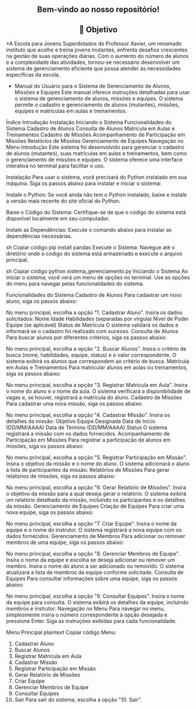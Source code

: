 
<div align="center">
  <h2>Bem-vindo ao nosso repositório! </h2>
</div> 
<div align="center">
  <h2>🎯 Objetivo </h2>
</div> 
*A Escola para Jovens Superdotados do Professor Xavier, um renomado instituto que acolhe e treina jovens mutantes, enfrenta desafios crescentes na gestão de suas operações diárias. Com o aumento do número de alunos e a complexidade das atividades, tornou-se necessário desenvolver um sistema de gerenciamento eficiente que possa atender às necessidades específicas da escola.

* Manual do Usuário para o Sistema de Gerenciamento de Alunos, Missões e Equipes
Este manual oferece instruções detalhadas para usar o sistema de gerenciamento de alunos, missões e equipes. O sistema permite o cadastro e gerenciamento de alunos (mutantes), missões, equipes e matrículas em aulas e treinamentos.

Índice
Introdução
Instalação
Iniciando o Sistema
Funcionalidades do Sistema
Cadastro de Alunos
Consulta de Alunos
Matrícula em Aulas e Treinamentos
Cadastro de Missões
Acompanhamento de Participação em Missões
Relatórios de Missões
Gerenciamento de Equipes
Navegação no Menu
Introdução
Este sistema foi desenvolvido para gerenciar o cadastro de alunos (mutantes), suas matrículas em aulas e treinamentos, bem como o gerenciamento de missões e equipes. O sistema oferece uma interface interativa no terminal para facilitar o uso.

Instalação
Para usar o sistema, você precisará do Python instalado em sua máquina. Siga os passos abaixo para instalar e iniciar o sistema:

Instale o Python: Se você ainda não tem o Python instalado, baixe e instale a versão mais recente do site oficial do Python.

Baixe o Código do Sistema: Certifique-se de que o código do sistema está disponível localmente em seu computador.

Instale as Dependências: Execute o comando abaixo para instalar as dependências necessárias.

sh
Copiar código
pip install pandas
Execute o Sistema: Navegue até o diretório onde o código do sistema está armazenado e execute o arquivo principal.

sh
Copiar código
python sistema_gerenciamento.py
Iniciando o Sistema
Ao iniciar o sistema, você verá um menu de opções no terminal. Use as opções do menu para navegar pelas funcionalidades do sistema.

Funcionalidades do Sistema
Cadastro de Alunos
Para cadastrar um novo aluno, siga os passos abaixo:

No menu principal, escolha a opção "1. Cadastrar Aluno".
Insira os dados solicitados:
Nome
Idade
Habilidades (separadas por vírgula)
Nível de Poder
Equipe (se aplicável)
Status de Matrícula
O sistema validará os dados e informará se o cadastro foi realizado com sucesso.
Consulta de Alunos
Para buscar alunos por diferentes critérios, siga os passos abaixo:

No menu principal, escolha a opção "2. Buscar Alunos".
Insira o critério de busca (nome, habilidades, equipe, status) e o valor correspondente.
O sistema exibirá os alunos que correspondem ao critério de busca.
Matrícula em Aulas e Treinamentos
Para matricular alunos em aulas ou treinamentos, siga os passos abaixo:

No menu principal, escolha a opção "3. Registrar Matrícula em Aula".
Insira o nome do aluno e o nome da aula.
O sistema verificará a disponibilidade de vagas e, se houver, registrará a matrícula do aluno.
Cadastro de Missões
Para cadastrar uma nova missão, siga os passos abaixo:

No menu principal, escolha a opção "4. Cadastrar Missão".
Insira os detalhes da missão:
Objetivo
Equipe Designada
Data de Início (DD/MM/AAAA)
Data de Término (DD/MM/AAAA)
Status
O sistema registrará a missão com os dados fornecidos.
Acompanhamento de Participação em Missões
Para registrar a participação de alunos em missões, siga os passos abaixo:

No menu principal, escolha a opção "5. Registrar Participação em Missão".
Insira o objetivo da missão e o nome do aluno.
O sistema adicionará o aluno à lista de participantes da missão.
Relatórios de Missões
Para gerar relatórios de missões, siga os passos abaixo:

No menu principal, escolha a opção "6. Gerar Relatório de Missões".
Insira o objetivo da missão para a qual deseja gerar o relatório.
O sistema exibirá um relatório detalhado da missão, incluindo os participantes e os detalhes da missão.
Gerenciamento de Equipes
Criação de Equipes
Para criar uma nova equipe, siga os passos abaixo:

No menu principal, escolha a opção "7. Criar Equipe".
Insira o nome da equipe e o nome do instrutor.
O sistema registrará a nova equipe com os dados fornecidos.
Gerenciamento de Membros
Para adicionar ou remover membros de uma equipe, siga os passos abaixo:

No menu principal, escolha a opção "8. Gerenciar Membros de Equipe".
Insira o nome da equipe e escolha se deseja adicionar ou remover um membro.
Insira o nome do aluno a ser adicionado ou removido.
O sistema atualizará a lista de membros da equipe conforme solicitado.
Consulta de Equipes
Para consultar informações sobre uma equipe, siga os passos abaixo:

No menu principal, escolha a opção "9. Consultar Equipes".
Insira o nome da equipe para consulta.
O sistema exibirá os detalhes da equipe, incluindo membros e instrutor.
Navegação no Menu
Para navegar no menu, simplesmente insira o número correspondente à opção desejada e pressione Enter. Siga as instruções exibidas para cada funcionalidade.

Menu Principal
plaintext
Copiar código
Menu:
1. Cadastrar Aluno
2. Buscar Alunos
3. Registrar Matrícula em Aula
4. Cadastrar Missão
5. Registrar Participação em Missão
6. Gerar Relatório de Missões
7. Criar Equipe
8. Gerenciar Membros de Equipe
9. Consultar Equipes
10. Sair
Para sair do sistema, escolha a opção "10. Sair".


